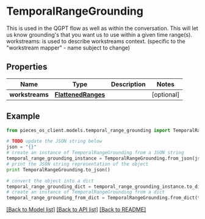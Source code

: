 # TemporalRangeGrounding

This is used in the QGPT flow as well as within the conversation.  This will let us know grounding's that you want us to use within a given time range(s).  workstreams: is used to describe workstreams context. (specific to the \"workstream mapper\" - name subject to change)

## Properties
Name | Type | Description | Notes
------------ | ------------- | ------------- | -------------
**workstreams** | [**FlattenedRanges**](FlattenedRanges.md) |  | [optional] 

## Example

```python
from pieces_os_client.models.temporal_range_grounding import TemporalRangeGrounding

# TODO update the JSON string below
json = "{}"
# create an instance of TemporalRangeGrounding from a JSON string
temporal_range_grounding_instance = TemporalRangeGrounding.from_json(json)
# print the JSON string representation of the object
print TemporalRangeGrounding.to_json()

# convert the object into a dict
temporal_range_grounding_dict = temporal_range_grounding_instance.to_dict()
# create an instance of TemporalRangeGrounding from a dict
temporal_range_grounding_from_dict = TemporalRangeGrounding.from_dict(temporal_range_grounding_dict)
```
[[Back to Model list]](../README.md#documentation-for-models) [[Back to API list]](../README.md#documentation-for-api-endpoints) [[Back to README]](../README.md)



